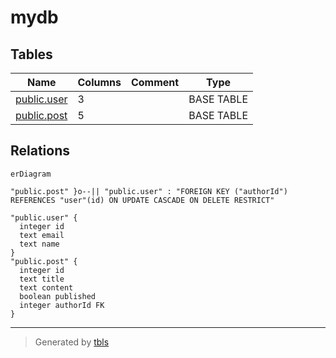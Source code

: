 # mydb

## Tables

| Name | Columns | Comment | Type |
| ---- | ------- | ------- | ---- |
| [public.user](public.user.md) | 3 |  | BASE TABLE |
| [public.post](public.post.md) | 5 |  | BASE TABLE |

## Relations

```mermaid
erDiagram

"public.post" }o--|| "public.user" : "FOREIGN KEY ("authorId") REFERENCES "user"(id) ON UPDATE CASCADE ON DELETE RESTRICT"

"public.user" {
  integer id
  text email
  text name
}
"public.post" {
  integer id
  text title
  text content
  boolean published
  integer authorId FK
}
```

---

> Generated by [tbls](https://github.com/k1LoW/tbls)

